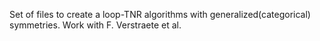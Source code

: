 Set of files to create a loop-TNR algorithms with generalized(categorical) symmetries.
Work with F. Verstraete et al.
